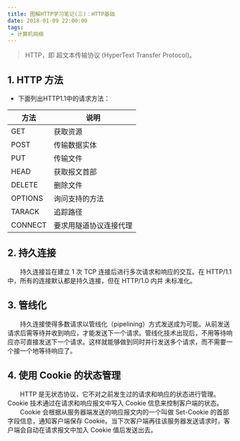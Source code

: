 ```yaml
---
title: 图解HTTP学习笔记(三)：HTTP基础
date: 2018-01-09 22:00:00
tags:
 - 计算机网络
---
```



> HTTP，即 超文本传输协议 (HyperText Transfer Protocol)。

##  1. HTTP 方法
- 下面列出HTTP1.1中的请求方法：

方法 | 说明
---|---
GET | 获取资源
POST | 传输数据实体
PUT | 传输文件
HEAD | 获取报文首部
DELETE | 删除文件
OPTIONS | 询问支持的方法
TARACK | 追踪路径
CONNECT | 要求用隧道协议连接代理

## 2. 持久连接
&emsp;&emsp;持久连接旨在建立 1 次 TCP 连接后进行多次请求和响应的交互。在 HTTP/1.1 中，所有的连接默认都是持久连接，但在 HTTP/1.0 内并 未标准化。
## 3. 管线化
&emsp;&emsp;持久连接使得多数请求以管线化（pipelining）方式发送成为可能。从前发送请求后需等待并收到响应，才能发送下一个请求。管线化技术出现后，不用等待响应亦可直接发送下一个请求。这样就能够做到同时并行发送多个请求，而不需要一个接一个地等待响应了。
## 4. 使用 Cookie 的状态管理
&emsp;&emsp;HTTP 是无状态协议，它不对之前发生过的请求和响应的状态进行管理。Cookie 技术通过在请求和响应报文中写入 Cookie 信息来控制客户端的状态。  
&emsp;&emsp;Cookie 会根据从服务器端发送的响应报文内的一个叫做 Set-Cookie 的首部字段信息，通知客户端保存 Cookie。当下次客户端再往该服务器发送请求时，客户端会自动在请求报文中加入 Cookie 值后发送出去。
